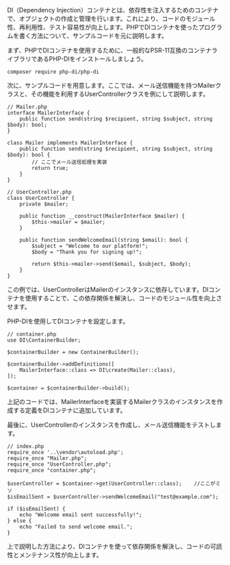 DI（Dependency Injection）コンテナとは、依存性を注入するためのコンテナで、オブジェクトの作成と管理を行います。これにより、コードのモジュール性、再利用性、テスト容易性が向上します。PHPでDIコンテナを使ったプログラムを書く方法について、サンプルコードを元に説明します。

まず、PHPでDIコンテナを使用するために、一般的なPSR-11互換のコンテナライブラリであるPHP-DIをインストールしましょう。

```
composer require php-di/php-di
```

次に、サンプルコードを用意します。ここでは、メール送信機能を持つMailerクラスと、その機能を利用するUserControllerクラスを例にして説明します。

```
// Mailer.php
interface MailerInterface {
    public function send(string $recipient, string $subject, string $body): bool;
}

class Mailer implements MailerInterface {
    public function send(string $recipient, string $subject, string $body): bool {
        // ここでメール送信処理を実装
        return true;
    }
}

// UserController.php
class UserController {
    private $mailer;

    public function __construct(MailerInterface $mailer) {
        $this->mailer = $mailer;
    }

    public function sendWelcomeEmail(string $email): bool {
        $subject = "Welcome to our platform!";
        $body = "Thank you for signing up!";

        return $this->mailer->send($email, $subject, $body);
    }
}
```

この例では、UserControllerはMailerのインスタンスに依存しています。DIコンテナを使用することで、この依存関係を解決し、コードのモジュール性を向上させます。

PHP-DIを使用してDIコンテナを設定します。

```
// container.php
use DI\ContainerBuilder;

$containerBuilder = new ContainerBuilder();

$containerBuilder->addDefinitions([
    MailerInterface::class => DI\create(Mailer::class),
]);

$container = $containerBuilder->build();
```

上記のコードでは、MailerInterfaceを実装するMailerクラスのインスタンスを作成する定義をDIコンテナに追加しています。

最後に、UserControllerのインスタンスを作成し、メール送信機能をテストします。

```
// index.php
require_once '..\vendor\autoload.php';
require_once "Mailer.php";
require_once "UserController.php";
require_once "container.php";

$userController = $container->get(UserController::class);    //ここがミソ
$isEmailSent = $userController->sendWelcomeEmail("test@example.com");

if ($isEmailSent) {
    echo "Welcome email sent successfully!";
} else {
    echo "Failed to send welcome email.";
}
```

上で説明した方法により、DIコンテナを使って依存関係を解決し、コードの可読性とメンテナンス性が向上します。